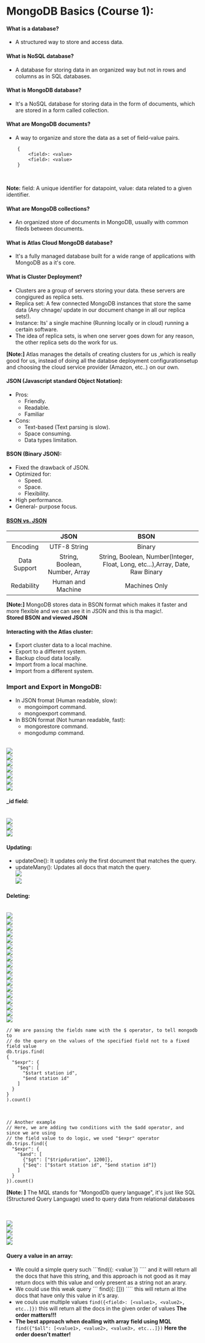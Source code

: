# MongoDB Basics (Course 1):

#### What is a database?

- A structured way to store and access data.

#### What is NoSQL database?

- A database for storing data in an organized way but not in rows and columns as in SQL databases.

#### What is MongoDB database?

- It's a NoSQL database for storing data in the form of documents, which are stored in a form called collection.

#### What are MongoDB documents?

- A way to organize and store the data as a set of field-value pairs.

```
    {
        <field>: <value>
        <field>: <value>
    }
```

<br>

**Note:** field: A unique identifier for datapoint, value: data related to a given identifier.

#### What are MongoDB collections?

- An organized store of documents in MongoDB, usually with common fileds between documents.

#### What is Atlas Cloud MongoDB database?

- It's a fully managed database built for a wide range of applications with MongoDB as a it's core.

#### What is Cluster Deployment?

- Clusters are a group of servers storing your data. these servers are congigured as replica sets.
- Replica set: A few connected MongoDB instances that store the same data (Any chnage/ update in our document change in all our replica sets!).
- Instance: Its' a single machine (Running locally or in cloud) running a certain software.
- The idea of replica sets, is when one server goes down for any reason, the other replica sets do the work for us.

**[Note:]** Atlas manages the details of creating clusters for us ,which is really good for us, instead of doing all the databse deployment configurationsetup and choosing the cloud service provider (Amazon, etc..) on our own.

#### JSON (Javascript standard Object Notation):

- Pros:
  - Friendly.
  - Readable.
  - Familiar
- Cons:
  - Text-based (Text parsing is slow).
  - Space consuming.
  - Data types limitation.

#### BSON (Binary JSON):

- Fixed the drawback of JSON.
- Optimized for:
  - Speed.
  - Space.
  - Flexibility.
- High performance.
- General- purpose focus.

#### [BSON vs. JSON](https://www.mongodb.com/json-and-bson)

|              |              JSON              |                                     BSON                                      |
| :----------: | :----------------------------: | :---------------------------------------------------------------------------: |
|   Encoding   |          UTF-8 String          |                                    Binary                                     |
| Data Support | String, Boolean, Number, Array | String, Boolean, Number(Integer, Float, Long, etc...),Array, Date, Raw Binary |
|  Redability  |       Human and Machine        |                                 Machines Only                                 |

**[Note:]** MongoDB stores data in BSON format which makes it faster and more flexible and we can see it in JSON and this is tha magic!.
<br>
**Stored BSON and viewed JSON**

#### Interacting with the Atlas cluster:

- Export cluster data to a local machine.
- Export to a different system.
- Backup cloud data locally.
- Import from a local machine.
- Import from a different system.

### Import and Export in MongoDB:

- In JSON fromat (Human readable, slow):
  - mongoimport command.
  - mongoexport command.
- In BSON format (Not human readable, fast):
  - mongorestore command.
  - mongodump command.

<br/>
<img src="https://raw.githubusercontent.com/AhmedElgaidi/my-mongodb-university-notes/main/public/4.png"/> <br/>
<img src="https://raw.githubusercontent.com/AhmedElgaidi/my-mongodb-university-notes/main/public/3.png"/> <br/>
<img src="https://raw.githubusercontent.com/AhmedElgaidi/my-mongodb-university-notes/main/public/1.png"/> <br/>
<img src="https://raw.githubusercontent.com/AhmedElgaidi/my-mongodb-university-notes/main/public/2.png"/> <br/>
<img src="https://raw.githubusercontent.com/AhmedElgaidi/my-mongodb-university-notes/main/public/5.png"/> <br/>
<img src="https://raw.githubusercontent.com/AhmedElgaidi/my-mongodb-university-notes/main/public/6.png"/> <br/>
<img src="https://raw.githubusercontent.com/AhmedElgaidi/my-mongodb-university-notes/main/public/7.png"/> <br/>

#### \_id field:

<br/>
<img src="https://raw.githubusercontent.com/AhmedElgaidi/my-mongodb-university-notes/main/public/8.png"/> <br/>
<img src="https://raw.githubusercontent.com/AhmedElgaidi/my-mongodb-university-notes/main/public/9.png"/> <br/>
<img src="https://raw.githubusercontent.com/AhmedElgaidi/my-mongodb-university-notes/main/public/10.png"/> <br/>

#### Updating:

- updateOne(): It updates only the first document that matches the query.
- updateMany(): Updates all docs that match the query.
  <br/>
  <img src="https://raw.githubusercontent.com/AhmedElgaidi/my-mongodb-university-notes/main/public/11.png"/> <br/>
  <img src="https://raw.githubusercontent.com/AhmedElgaidi/my-mongodb-university-notes/main/public/12.png"/> <br/>

#### Deleting:

<br/>
<img src="https://raw.githubusercontent.com/AhmedElgaidi/my-mongodb-university-notes/main/public/13.png"/> <br/>
<img src="https://raw.githubusercontent.com/AhmedElgaidi/my-mongodb-university-notes/main/public/14.png"/> <br/>
<img src="https://raw.githubusercontent.com/AhmedElgaidi/my-mongodb-university-notes/main/public/15.png"/> <br/>
<img src="https://raw.githubusercontent.com/AhmedElgaidi/my-mongodb-university-notes/main/public/16.png"/> <br/>
<img src="https://raw.githubusercontent.com/AhmedElgaidi/my-mongodb-university-notes/main/public/17.png"/> <br/>
<img src="https://raw.githubusercontent.com/AhmedElgaidi/my-mongodb-university-notes/main/public/18.png"/> <br/>
<img src="https://raw.githubusercontent.com/AhmedElgaidi/my-mongodb-university-notes/main/public/19.png"/> <br/>
<img src="https://raw.githubusercontent.com/AhmedElgaidi/my-mongodb-university-notes/main/public/20.png"/> <br/>
<img src="https://raw.githubusercontent.com/AhmedElgaidi/my-mongodb-university-notes/main/public/21.png"/> <br/>
<img src="https://raw.githubusercontent.com/AhmedElgaidi/my-mongodb-university-notes/main/public/22.png"/> <br/>
<img src="https://raw.githubusercontent.com/AhmedElgaidi/my-mongodb-university-notes/main/public/23.png"/> <br/>
<img src="https://raw.githubusercontent.com/AhmedElgaidi/my-mongodb-university-notes/main/public/24.png"/> <br/>
<img src="https://raw.githubusercontent.com/AhmedElgaidi/my-mongodb-university-notes/main/public/25.png"/> <br/>
<img src="https://raw.githubusercontent.com/AhmedElgaidi/my-mongodb-university-notes/main/public/26.png"/> <br/>
<img src="https://raw.githubusercontent.com/AhmedElgaidi/my-mongodb-university-notes/main/public/27.png"/> <br/>
<img src="https://raw.githubusercontent.com/AhmedElgaidi/my-mongodb-university-notes/main/public/28.png"/> <br/>
<img src="https://raw.githubusercontent.com/AhmedElgaidi/my-mongodb-university-notes/main/public/29.png"/> <br/>
<img src="https://raw.githubusercontent.com/AhmedElgaidi/my-mongodb-university-notes/main/public/30.png"/> <br/>

```
// We are passing the fields name with the $ operator, to tell mongodb to
// do the query on the values of the specified field not to a fixed field value
db.trips.find(
{
  "$expr": {
    "$eq": [
      "$start station id",
      "$end station id"
    ]
  }
}
).count()
```

<br/>

```
// Another example
// Here, we are adding two conditions with the $add operator, and since we are using 
// the field value to do logic, we used "$expr" operator
db.trips.find({
  "$expr": {
    "$and": [
      {"$gt": ["$tripduration", 1200]},
      {"$eq": ["$start station id", "$end station id"]}
    ]
  }
}).count()
```
**[Note: ]** The MQL stands for "MongodDb query language", it's just like SQL (Structured Query Language) 
used to query data from relational databases
<br/>
<br/>
<br/>

<img src="https://raw.githubusercontent.com/AhmedElgaidi/my-mongodb-university-notes/main/public/31.png"/> <br/>
<img src="https://raw.githubusercontent.com/AhmedElgaidi/my-mongodb-university-notes/main/public/32.png"/> <br/>
<img src="https://raw.githubusercontent.com/AhmedElgaidi/my-mongodb-university-notes/main/public/33.png"/> <br/>
<img src="https://raw.githubusercontent.com/AhmedElgaidi/my-mongodb-university-notes/main/public/34.png"/> <br/>

#### Query a value in an array:
- We could a simple query such ```find({<field>: <value`}) ```` and it willl return all the docs that have this string, and this approach is not good as it may return docs with this value and only present as a string not an arary.
- We could use this weak query ``` find({<field>: [<value>]}) ```` this will return al lthe docs that have only this value in it's aray.
- we couls use multiple values ```find({<field>: [<value1>, <value2>, etc..]})``` this will return all the docs in the given order of values **The order matters!!!**
- **The best approach when dealling with array field using MQL** ``` find({"$all": [<value1>, <value2>, <value3>, etc...]}) ``` **Here the order doesn't matter!**